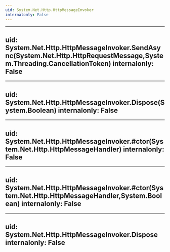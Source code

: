 ```yaml
---
uid: System.Net.Http.HttpMessageInvoker
internalonly: False
---
```


---
uid: System.Net.Http.HttpMessageInvoker.SendAsync(System.Net.Http.HttpRequestMessage,System.Threading.CancellationToken)
internalonly: False
---

---
uid: System.Net.Http.HttpMessageInvoker.Dispose(System.Boolean)
internalonly: False
---

---
uid: System.Net.Http.HttpMessageInvoker.#ctor(System.Net.Http.HttpMessageHandler)
internalonly: False
---

---
uid: System.Net.Http.HttpMessageInvoker.#ctor(System.Net.Http.HttpMessageHandler,System.Boolean)
internalonly: False
---

---
uid: System.Net.Http.HttpMessageInvoker.Dispose
internalonly: False
---
